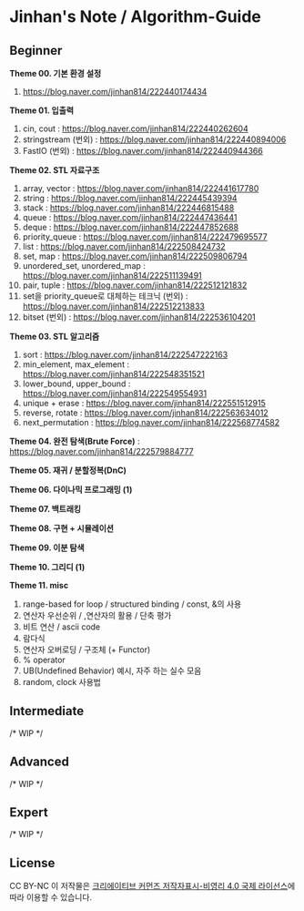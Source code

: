 # Jinhan's Note / Algorithm-Guide

## Beginner

**Theme 00. 기본 환경 설정**
1) https://blog.naver.com/jinhan814/222440174434

**Theme 01. 입출력**
1) cin, cout : https://blog.naver.com/jinhan814/222440262604
2) stringstream (번외) : https://blog.naver.com/jinhan814/222440894006
3) FastIO (번외) : https://blog.naver.com/jinhan814/222440944366

**Theme 02. STL 자료구조**
1) array, vector : https://blog.naver.com/jinhan814/222441617780
2) string : https://blog.naver.com/jinhan814/222445439394
3) stack : https://blog.naver.com/jinhan814/222446815488
4) queue : https://blog.naver.com/jinhan814/222447436441
5) deque : https://blog.naver.com/jinhan814/222447852688
6) priority_queue : https://blog.naver.com/jinhan814/222479695577
7) list : https://blog.naver.com/jinhan814/222508424732
8) set, map : https://blog.naver.com/jinhan814/222509806794
9) unordered_set, unordered_map : https://blog.naver.com/jinhan814/222511139491
10) pair, tuple : https://blog.naver.com/jinhan814/222512121832
11) set을 priority_queue로 대체하는 테크닉 (번외) : https://blog.naver.com/jinhan814/222512213833
12) bitset (번외) : https://blog.naver.com/jinhan814/222536104201

**Theme 03. STL 알고리즘**
1) sort : https://blog.naver.com/jinhan814/222547222163
2) min_element, max_element : https://blog.naver.com/jinhan814/222548351521
3) lower_bound, upper_bound : https://blog.naver.com/jinhan814/222549554931
4) unique + erase : https://blog.naver.com/jinhan814/222551512915
5) reverse, rotate : https://blog.naver.com/jinhan814/222563634012
6) next_permutation : https://blog.naver.com/jinhan814/222568774582

**Theme 04. 완전 탐색(Brute Force)** : https://blog.naver.com/jinhan814/222579884777

**Theme 05. 재귀 / 분할정복(DnC)**

**Theme 06. 다이나믹 프로그래밍 (1)**

**Theme 07. 백트래킹**

**Theme 08. 구현 + 시뮬레이션**

**Theme 09. 이분 탐색**

**Theme 10. 그리디 (1)**

**Theme 11. misc**
1) range-based for loop / structured binding / const, &의 사용
2) 연산자 우선순위 / ,연산자의 활용 / 단축 평가
3) 비트 연산 / ascii code
4) 람다식
5) 연산자 오버로딩 / 구조체 (+ Functor)
6) % operator
7) UB(Undefined Behavior) 예시, 자주 하는 실수 모음
8) random, clock 사용법

## Intermediate

/* WIP */

## Advanced

/* WIP */

## Expert

/* WIP */

## License
CC BY-NC
이 저작물은 [크리에이티브 커먼즈 저작자표시-비영리 4.0 국제 라이선스](https://creativecommons.org/licenses/by-nc/2.0/kr/)에 따라 이용할 수 있습니다.
